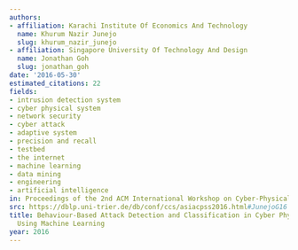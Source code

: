 ```yaml
---
authors:
- affiliation: Karachi Institute Of Economics And Technology
  name: Khurum Nazir Junejo
  slug: khurum_nazir_junejo
- affiliation: Singapore University Of Technology And Design
  name: Jonathan Goh
  slug: jonathan_goh
date: '2016-05-30'
estimated_citations: 22
fields:
- intrusion detection system
- cyber physical system
- network security
- cyber attack
- adaptive system
- precision and recall
- testbed
- the internet
- machine learning
- data mining
- engineering
- artificial intelligence
in: Proceedings of the 2nd ACM International Workshop on Cyber-Physical System Security
src: https://dblp.uni-trier.de/db/conf/ccs/asiacpss2016.html#JunejoG16
title: Behaviour-Based Attack Detection and Classification in Cyber Physical Systems
  Using Machine Learning
year: 2016
---
```

